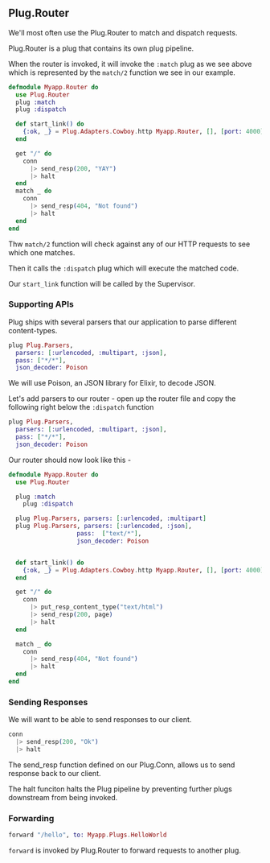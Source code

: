 ## Plug.Router

We'll most often use the Plug.Router to match and dispatch requests.

Plug.Router is a plug that contains its own plug pipeline.

When the router is invoked, it will invoke the `:match` plug as we see above which is represented by the `match/2` function we see in our example.

```elixir
defmodule Myapp.Router do
  use Plug.Router
  plug :match
  plug :dispatch

  def start_link() do
    {:ok, _} = Plug.Adapters.Cowboy.http Myapp.Router, [], [port: 4000]
  end

  get "/" do
    conn
      |> send_resp(200, "YAY")
      |> halt
  end
  match _ do
    conn
      |> send_resp(404, "Not found")
      |> halt
  end
end

```

Thw `match/2` function will check against any of our HTTP requests to see which one matches.

Then it calls the `:dispatch` plug which will execute the matched code.

Our `start_link` function will be called by the Supervisor.


### Supporting APIs

Plug ships with several parsers that our application to parse different content-types.

```elixir
plug Plug.Parsers,
  parsers: [:urlencoded, :multipart, :json],
  pass: ["*/*"],
  json_decoder: Poison
```

We will use Poison, an JSON library for Elixir, to decode JSON.

Let's add parsers to our router - open up the router file and copy the following right below the `:dispatch` function

```elixir
plug Plug.Parsers,
  parsers: [:urlencoded, :multipart, :json],
  pass: ["*/*"],
  json_decoder: Poison
```

Our router should now look like this -

```elixir
defmodule Myapp.Router do
  use Plug.Router

  plug :match
	plug :dispatch

  plug Plug.Parsers, parsers: [:urlencoded, :multipart]
  plug Plug.Parsers, parsers: [:urlencoded, :json],
                   pass:  ["text/*"],
                   json_decoder: Poison


  def start_link() do
    {:ok, _} = Plug.Adapters.Cowboy.http Myapp.Router, [], [port: 4000]
  end

  get "/" do
    conn
      |> put_resp_content_type("text/html")
      |> send_resp(200, page)
      |> halt
  end

  match _ do
    conn
      |> send_resp(404, "Not found")
      |> halt
  end
end
```

### Sending Responses

We will want to be able to send responses to our client.

```elixir
conn
  |> send_resp(200, "Ok")
  |> halt
```

The send_resp function defined on our Plug.Conn, allows us to send response back to our client.

The halt funciton halts the Plug pipeline by preventing further plugs downstream from being invoked.


### Forwarding

```elixir
forward "/hello", to: Myapp.Plugs.HelloWorld
```

`forward` is invoked by Plug.Router to forward requests to another plug.

